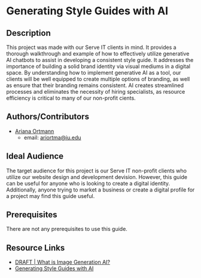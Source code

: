 # Generating Style Guides with AI

## Description
This project was made with our Serve IT clients in mind.  It provides a thorough walkthrough and example of how to effectively utilize generative AI chatbots to assist in developing a consistent style guide.  It addresses the importance of building a solid brand identity via visual mediums in a digital space.  By understanding how to implement generative AI as a tool, our clients will be well equipped to create multiple options of branding, as well as ensure that their branding remains consistent.  AI creates streamlined processes and eliminates the necessity of hiring specialists, as resource efficiency is critical to many of our non-profit cients.

## Authors/Contributors
- [Ariana Ortmann](https://www.linkedin.com/in/ariana-ortmann-27a9a0267/)
  - email: ariortma@iu.edu


## Ideal Audience
The target audience for this project is our Serve IT non-profit clients who utilize our website design and development devision.  However, this guide can be useful for anyone who is looking to create a digital identity.  Additionally, anyone trying to market a business or create a digital profile for a project may find this guide useful.

## Prerequisites
There are not any prerequisites to use this guide.

## Resource Links
- [DRAFT | What is Image Generation AI?](https://indiana.sharepoint.com/:b:/s/msteams_99fdc3/EbOEHfNNxaRArGI4ivC84pcBNl-zpC6CXfEYgKHKlcK8GA?e=bBi3cH)
- [Generating Style Guides with AI](https://indiana.sharepoint.com/:p:/s/msteams_99fdc3/EXPpDPWrchFDhIISUIpM0VIBrWq7xHyNV9d3SlnY0kPNlg?e=4ZSjGa)